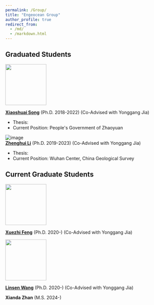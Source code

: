 ```yaml
---
permalink: /Group/
title: "Engeocean Group"
author_profile: true
redirect_from: 
  - /md/
  - /markdown.html
---
```


## Graduated Students

<img src="http://nwzimg.wezhan.cn/contents/sitefiles2024/10120148/images/3678959.jpg" width="128" height="128">   

**[Xiaoshuai Song](https://www.researchgate.net/profile/Xiaoshuai-Song)** (Ph.D. 2018-2022) (Co-Advised with Yonggang Jia)
* Thesis:
* Current Position: People's Government of Zhaoyuan

![image](https://i1.rgstatic.net/ii/profile.image/11431281103741269-1669814357677_Q128/Zhenghui_Li10.jpg)  
**[Zhenghui Li](https://www.researchgate.net/profile/Zhenghui_Li10)** (Ph.D. 2019-2023) (Co-Advised with Yonggang Jia) 
* Thesis:
* Current Position: Wuhan Center, China Geological Survey

## Current Graduate Students

<img src="http://nwzimg.wezhan.cn/contents/sitefiles2051/10257176/images/25878741.jpg" width="128" height="128">  

**[Xuezhi Feng](https://www.researchgate.net/profile/Xuezhi-Feng-3)** (Ph.D. 2020-) (Co-Advised with Yonggang Jia)


<img src="http://nwzimg.wezhan.cn/contents/sitefiles2051/10257176/images/25878742.jpg" width="128" height="128">  

**[Linsen Wang](https://www.researchgate.net/profile/Linsen-Wang)** (Ph.D. 2020-) (Co-Advised with Yonggang Jia)

  
**Xianda Zhan** (M.S. 2024-) 
